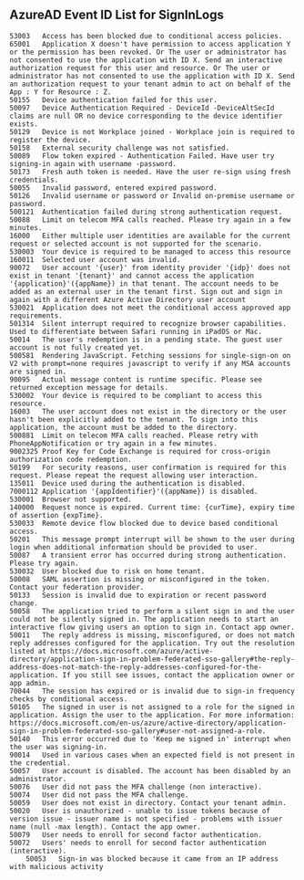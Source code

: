 ## AzureAD Event ID List for SignInLogs ## 

	53003	Access has been blocked due to conditional access policies.	
	65001	Application X doesn't have permission to access application Y or the permission has been revoked. Or The user or administrator has not consented to use the application with ID X. Send an interactive authorization request for this user and resource. Or The user or administrator has not consented to use the application with ID X. Send an authorization request to your tenant admin to act on behalf of the App : Y for Resource : Z.	
	50155	Device authentication failed for this user.	
	50097	Device Authentication Required - DeviceId -DeviceAltSecId claims are null OR no device corresponding to the device identifier exists.	
	50129	Device is not Workplace joined - Workplace join is required to register the device.	
	50158	External security challenge was not satisfied.	
	50089	Flow token expired - Authentication Failed. Have user try signing-in again with username -password.	
	50173	Fresh auth token is needed. Have the user re-sign using fresh credentials.	
	50055	Invalid password, entered expired password.	
	50126	Invalid username or password or Invalid on-premise username or password.	
	500121	Authentication failed during strong authentication request.	
	50088	Limit on telecom MFA calls reached. Please try again in a few minutes.
	16000	Either multiple user identities are available for the current request or selected account is not supported for the scenario.	
	530003	Your device is required to be managed to access this resource	
	160011	Selected user account was invalid.
	90072	User account '{user}' from identity provider '{idp}' does not exist in tenant '{tenant}' and cannot access the application '{application}'({appName}) in that tenant. The account needs to be added as an external user in the tenant first. Sign out and sign in again with a different Azure Active Directory user account
	530021	Application does not meet the conditional access approved app requirements.	
	501314	Silent interrupt required to recognize browser capabilities. Used to differentiate between Safari running in iPadOS or Mac.
	50014	The user's redemption is in a pending state. The guest user account is not fully created yet.
	500581	Rendering JavaScript. Fetching sessions for single-sign-on on V2 with prompt=none requires javascript to verify if any MSA accounts are signed in.
	90095	Actual message content is runtime specific. Please see returned exception message for details.
	530002	Your device is required to be compliant to access this resource.
	16003	The user account does not exist in the directory or the user hasn't been explicitly added to the tenant. To sign into this application, the account must be added to the directory.	
	500881	Limit on telecom MFA calls reached. Please retry with PhoneAppNotification or try again in a few minutes.	
	9002325	Proof Key for Code Exchange is required for cross-origin authorization code redemption.
	50199	For security reasons, user confirmation is required for this request. Please repeat the request allowing user interaction.
	135011	Device used during the authentication is disabled.
	7000112	Application '{appIdentifier}'({appName}) is disabled.
	530001	Browser not supported.	
	140000	Request nonce is expired. Current time: {curTime}, expiry time of assertion {expTime}.	
	530033	Remote device flow blocked due to device based conditional access.	
	50201	This message prompt interrupt will be shown to the user during login when additional information should be provided to user.
	50087	A transient error has occurred during strong authentication. Please try again.
	530032	User blocked due to risk on home tenant.	
	50008	SAML assertion is missing or misconfigured in the token. Contact your federation provider.	
	50133	Session is invalid due to expiration or recent password change.	
	50058	The application tried to perform a silent sign in and the user could not be silently signed in. The application needs to start an interactive flow giving users an option to sign in. Contact app owner.	
	50011	The reply address is missing, misconfigured, or does not match reply addresses configured for the application. Try out the resolution listed at https://docs.microsoft.com/azure/active-directory/application-sign-in-problem-federated-sso-gallery#the-reply-address-does-not-match-the-reply-addresses-configured-for-the-application. If you still see issues, contact the application owner or app admin.	
	70044	The session has expired or is invalid due to sign-in frequency checks by conditional access.	
	50105	The signed in user is not assigned to a role for the signed in application. Assign the user to the application. For more information: https://docs.microsoft.com/en-us/azure/active-directory/application-sign-in-problem-federated-sso-gallery#user-not-assigned-a-role.	
	50140	This error occurred due to 'Keep me signed in' interrupt when the user was signing-in.	
	90014	Used in various cases when an expected field is not present in the credential.	
	50057	User account is disabled. The account has been disabled by an administrator.	
	50076	User did not pass the MFA challenge (non interactive).	
	50074	User did not pass the MFA challenge.	
	50059	User does not exist in directory. Contact your tenant admin.	
	50020	User is unauthorized - unable to issue tokens because of version issue - issuer name is not specified - problems with issuer name (null -max length). Contact the app owner.	
	50079	User needs to enroll for second factor authentication.	
	50072	Users' needs to enroll for second factor authentication (interactive).
        50053   Sign-in was blocked because it came from an IP address with malicious activity
